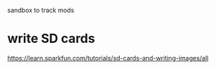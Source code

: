 sandbox to track mods

# write SD cards

https://learn.sparkfun.com/tutorials/sd-cards-and-writing-images/all

